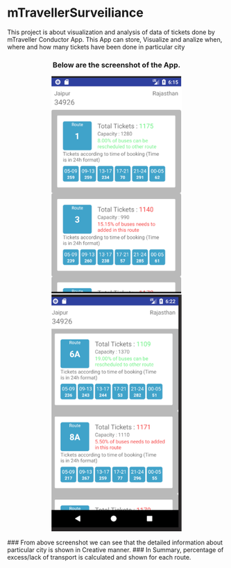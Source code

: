# mTravellerSurveiliance
This project is about visualization and analysis of data of tickets done by mTraveller Conductor App.
This App can store, Visualize and analize when, where and how many tickets have been done in particular city
<h3 align="center">
  Below are the screenshot of the App.
  </h3>
<p align="center">
  <img src="ScreenShot_mSur.png" width="300"/>
  <img src="screen2.png" width="300"/>
</p>
### From above screenshot we can see that the detailed information about particular city is shown in Creative manner.
### In Summary, percentage of excess/lack of transport is calculated and shown for each route.
